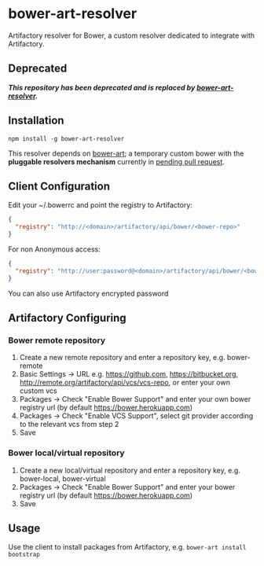 # bower-art-resolver
Artifactory resolver for Bower, a custom resolver dedicated to integrate with Artifactory.

## Deprecated

***This repository has been deprecated and is replaced by [bower-art-resolver](https://github.com/JFrogDev/bower-art-resolver).***

## Installation
`npm install -g bower-art-resolver`

This resolver depends on [bower-art](https://github.com/JFrogDev/bower-art/tree/bower-poc); a temporary custom bower with the **pluggable resolvers mechanism** currently in [pending pull request](https://github.com/bower/bower/pull/1686).  

## Client Configuration

Edit your ~/.bowerrc and point the registry to Artifactory:
```json
{
  "registry": "http://<domain>/artifactory/api/bower/<bower-repo>"
}
```

For non Anonymous access:
```json
{
  "registry": "http://user:password@<domain>/artifactory/api/bower/<bower-repo>"
}
```
You can also use Artifactory encrypted password 

## Artifactory Configuring 

### Bower remote repository
1. Create a new remote repository and enter a repository key, e.g. bower-remote
2. Basic Settings -> URL e.g. https://github.com, https://bitbucket.org, http://remote.org/artifactory/api/vcs/vcs-repo, or enter your own custom vcs
3. Packages -> Check "Enable Bower Support" and enter your own bower registry url (by default https://bower.herokuapp.com)
4. Packages -> Check "Enable VCS Support", select git provider according to the relevant vcs from step 2
5. Save

### Bower local/virtual repository
1. Create a new local/virtual repository and enter a repository key, e.g. bower-local, bower-virtual
2. Packages -> Check "Enable Bower Support" and enter your bower registry url (by default https://bower.herokuapp.com)
3. Save

## Usage

Use the client to install packages from Artifactory, e.g. `bower-art install bootstrap`
